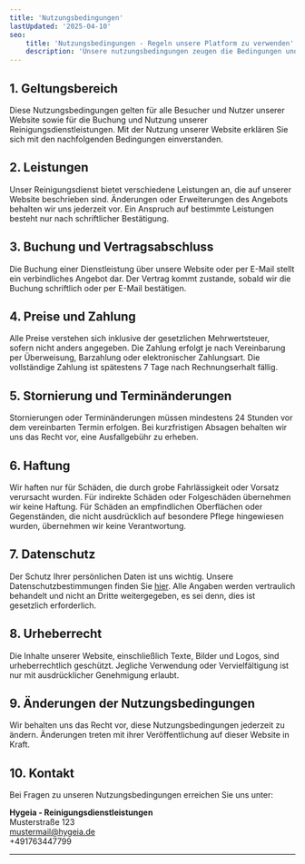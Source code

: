 ```yaml
---
title: 'Nutzungsbedingungen'
lastUpdated: '2025-04-10'
seo:
    title: 'Nutzungsbedingungen - Regeln unsere Platform zu verwenden'
    description: 'Unsere nutzungsbedingungen zeugen die Bedingungen und die Definitionen vor, die man befolgt und auch einhält, wenn man unsere Seite verwenden will.'
---
```


## 1. Geltungsbereich

Diese Nutzungsbedingungen gelten für alle Besucher und Nutzer unserer Website sowie für die Buchung und Nutzung unserer Reinigungsdienstleistungen. Mit der Nutzung unserer Website erklären Sie sich mit den nachfolgenden Bedingungen einverstanden.

## 2. Leistungen

Unser Reinigungsdienst bietet verschiedene Leistungen an, die auf unserer Website beschrieben sind. Änderungen oder Erweiterungen des Angebots behalten wir uns jederzeit vor. Ein Anspruch auf bestimmte Leistungen besteht nur nach schriftlicher Bestätigung.

## 3. Buchung und Vertragsabschluss

Die Buchung einer Dienstleistung über unsere Website oder per E-Mail stellt ein verbindliches Angebot dar. Der Vertrag kommt zustande, sobald wir die Buchung schriftlich oder per E-Mail bestätigen.

## 4. Preise und Zahlung

Alle Preise verstehen sich inklusive der gesetzlichen Mehrwertsteuer, sofern nicht anders angegeben. Die Zahlung erfolgt je nach Vereinbarung per Überweisung, Barzahlung oder elektronischer Zahlungsart. Die vollständige Zahlung ist spätestens 7 Tage nach Rechnungserhalt fällig.

## 5. Stornierung und Terminänderungen

Stornierungen oder Terminänderungen müssen mindestens 24 Stunden vor dem vereinbarten Termin erfolgen. Bei kurzfristigen Absagen behalten wir uns das Recht vor, eine Ausfallgebühr zu erheben.

## 6. Haftung

Wir haften nur für Schäden, die durch grobe Fahrlässigkeit oder Vorsatz verursacht wurden. Für indirekte Schäden oder Folgeschäden übernehmen wir keine Haftung. Für Schäden an empfindlichen Oberflächen oder Gegenständen, die nicht ausdrücklich auf besondere Pflege hingewiesen wurden, übernehmen wir keine Verantwortung.

## 7. Datenschutz

Der Schutz Ihrer persönlichen Daten ist uns wichtig. Unsere Datenschutzbestimmungen finden Sie [hier](#). Alle Angaben werden vertraulich behandelt und nicht an Dritte weitergegeben, es sei denn, dies ist gesetzlich erforderlich.

## 8. Urheberrecht

Die Inhalte unserer Website, einschließlich Texte, Bilder und Logos, sind urheberrechtlich geschützt. Jegliche Verwendung oder Vervielfältigung ist nur mit ausdrücklicher Genehmigung erlaubt.

## 9. Änderungen der Nutzungsbedingungen

Wir behalten uns das Recht vor, diese Nutzungsbedingungen jederzeit zu ändern. Änderungen treten mit ihrer Veröffentlichung auf dieser Website in Kraft.

## 10. Kontakt

Bei Fragen zu unseren Nutzungsbedingungen erreichen Sie uns unter:

**Hygeia - Reinigungsdienstleistungen**  
Musterstraße 123  
mustermail@hygeia.de  
+491763447799

---
